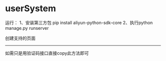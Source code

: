 # userSystem
运行：
1、安装第三方包 pip install aliyun-python-sdk-core
2、执行python manage.py runserver

创建支持的页面


-----------------------------------------
如需只是用验证码接口直接copy此方法即可
